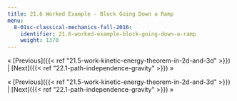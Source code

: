 ```yaml
---
title: 21.6 Worked Example - Block Going Down a Ramp
menu:
  8-01sc-classical-mechanics-fall-2016:
    identifier: 21.6-worked-example-block-going-down-a-ramp
    weight: 1370
---
```

« [Previous]({{< ref "21.5-work-kinetic-energy-theorem-in-2d-and-3d" >}}) | [Next]({{< ref "22.1-path-independence-gravity" >}}) »

« [Previous]({{< ref "21.5-work-kinetic-energy-theorem-in-2d-and-3d" >}}) | [Next]({{< ref "22.1-path-independence-gravity" >}}) »